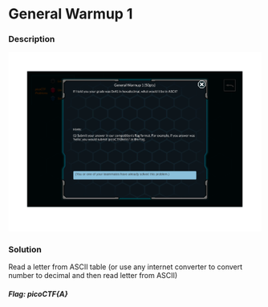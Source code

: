 # General Warmup 1


### Description


![alt text](https://github.com/JakubK64/CTF-writeups/blob/master/picoCTF/Basics/General_Warmup_1/Task.png)

### Solution


Read a letter from ASCII table (or use any internet converter to convert number to decimal and then read letter from ASCII)

#### *Flag: picoCTF{A}*

